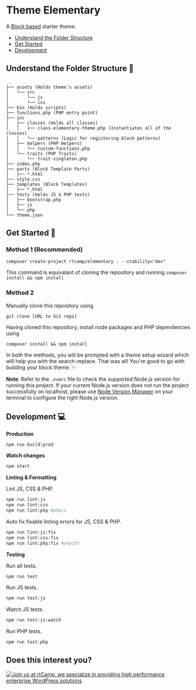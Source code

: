 # Theme Elementary

A [Block based](https://developer.wordpress.org/block-editor/how-to-guides/themes/block-theme-overview/) starter theme.

- [Understand the Folder Structure](https://github.com/rtCamp/theme-elementary#understand-the-folder-structure-open_file_folder)
- [Get Started](https://github.com/rtCamp/theme-elementary#get-started-rocket)
- [Development](https://github.com/rtCamp/theme-elementary#development-computer)

## Understand the Folder Structure :open_file_folder:
```
 .
├── assets (Holds theme's assets)
│   └── src
│       └── js
│       └── css
├── bin (Holds scripts)
├── functions.php (PHP entry point)
├── inc
│   ├── classes (Holds all classes)
│   │   ├── class-elementary-theme.php (Instantiates all of the classes)
│   │   └── patterns (Logic for registering block patterns)
│   ├── helpers (PHP Helpers)
│   │   └── custom-functions.php
│   └── traits (PHP Traits)
│       └── trait-singleton.php
├── index.php
├── parts (Block Template Parts)
│   ├── *.html
├── style.css
├── templates (Block Templates)
│   ├── *.html
├── tests (Holds JS & PHP tests)
│   ├── bootstrap.php
│   ├── js
│   └── php
└── theme.json

```

## Get Started :rocket:

### Method 1 (Recommended)
```
composer create-project rtcamp/elementary . --stability="dev"
```
This command is equivalant of cloning the repository and running `composer install && npm install`

### Method 2
Manually clone this repository using
```
git clone [URL to Git repo]
```
Having cloned this repository, install node packages and PHP dependencies using
```
composer install && npm install
```

In both the methods, you will be prompted with a theme setup wizard which will help you with the search-replace. That was all! You're good to go with building your block theme. :sparkles:

**Note**: Refer to the `.nvmrc` file to check the supported Node.js version for running this project. If your current Node.js version does not run the project successfully on localhost, please use [Node Version Manager](https://github.com/nvm-sh/nvm) on your terminal to configure the right Node.js version.

## Development :computer:


**Production**

```bash
npm run build:prod
```

**Watch changes**

```bash
npm start
```

**Linting & Formatting**

Lint JS, CSS & PHP.
```bash
npm run lint:js
npm run lint:css
npm run lint:php #phpcs
```

Auto fix fixable linting errors for JS, CSS & PHP.

```bash
npm run lint:js:fix
npm run lint:css:fix
npm run lint:php:fix #phpcbf
```

**Testing**

Run all tests.

```bash
npm run test
```

Run JS tests.

```bash
npm run test:js
```

Watch JS tests.

```bash
npm run test:js:watch
```

Run PHP tests.

```bash
npm run test:php
```

## Does this interest you?
<a href="https://rtcamp.com/"><img src="https://rtcamp.com/wp-content/uploads/sites/2/2019/04/github-banner@2x.png" alt="Join us at rtCamp, we specialize in providing high performance enterprise WordPress solutions"></a>
